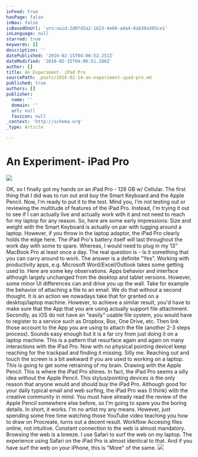 ```yaml
---
inFeed: true
hasPage: false
inNav: false
isBasedOnUrl: 'urn:uuid:2d0fd5a2-1623-4e68-ada4-6ab30a305ce1'
inLanguage: null
starred: true
keywords: []
description: ''
datePublished: '2016-02-15T04:06:52.251Z'
dateModified: '2016-02-15T04:06:51.286Z'
author: []
title: An Experiment- iPad Pro
sourcePath: _posts/2016-02-14-an-experiment-ipad-pro.md
published: true
authors: []
publisher:
  name: ''
  domain: ''
  url: null
  favicon: null
_context: 'http://schema.org'
_type: Article

---
```

# An Experiment- iPad Pro
![](https://the-grid-user-content.s3-us-west-2.amazonaws.com/72c58ccf-54c7-43a9-9d0b-801e4d852704.png)

OK, so I finally got my hands on an iPad Pro - 128 GB w/ Cellular. The first thing that I did was to run out and buy the Smart Keyboard and the Apple Pencil. Now, I'm ready to put it to the test. Mind you, I'm not testing out or reviewing the multitude of features of the iPad Pro. Instead, I'm trying it out to see if I can actually live and actually work with it and not need to reach for my laptop for any reason. So, here are some early impressions:
Size and weight with the Smart Keyboard is actually on par with lugging around a laptop. However, if you throw in the laptop adaptor, the iPad Pro clearly holds the edge here. The iPad Pro's battery itself will last throughout the work day with some to spare. Whereas, I would need to plug in my 13" MacBook Pro at least once a day. The real question is - Is it something that you can carry around to work. The answer is a definite "Yes".
Working with productivity apps, e.g. Microsoft Word/Excel/Outlook takes some getting used to. Here are some key observations. Apps behavior and interface although largely unchanged from the desktop and tablet versions. However, some minor UI differences can and drive you up the wall. Take for example the behavior of attaching a file to an email. We do that without a second thought. It is an action we nowadays take that for granted on a desktop/laptop machine. However, to achieve a similar result, you'd have to make sure that the App that you are using actually support file attachment. Secondly, as iOS do not have an "easily" usable file system, you would have to register to a service such as Dropbox, Box, One Drive, etc. Then link those account to the App you are using to attach the file (another 2-3 steps process). Sounds easy enough but it is a far cry from just doing it on a laptop machine. This is a pattern that resurface again and again on many interactions with the iPad Pro.
Now with no physical pointing deviceI keep reaching for the trackpad and finding it missing. Silly me. Reaching out and touch the screen is a bit awkward if you are used to working on a laptop. This is going to get some retraining of my brain.
Drawing with the Apple Pencil. This is where the iPad Pro shines. In fact, the iPad Pro seems a silly idea without the Apple Pencil. This stylus/pointing devices is the only reason that anyone would and should buy the iPad Pro. Although good for your daily typical email and web surfing, the iPad Pro was (I think) with the creative community in mind. You must have already read the review of the Apple Pencil somewhere else before, so I'm going to spare you the boring details. In short, it works. I'm no artist my any means. However, just spending some free time watching those YouTube video teaching you how to draw on Procreate, turns out a decent result.
Workflow Accesing files online, not intuitive. Constant connection to the web is almost mandatory.
Browsing the web is a breeze. I use Safari to surf the web on my laptop. The experience using Safari on the iPad Pro is almost identical to that. And if you have surf the web on your iPhone, this is "More" of the same.
![](https://the-grid-user-content.s3-us-west-2.amazonaws.com/95954f6e-eac9-45fa-940a-22e1b385645d.png)
